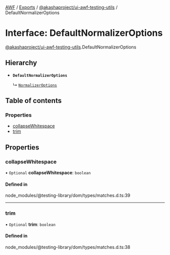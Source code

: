 [AWF](../README.md) / [Exports](../modules.md) / [@akashaproject/ui-awf-testing-utils](../modules/_akashaproject_ui_awf_testing_utils.md) / DefaultNormalizerOptions

# Interface: DefaultNormalizerOptions

[@akashaproject/ui-awf-testing-utils](../modules/_akashaproject_ui_awf_testing_utils.md).DefaultNormalizerOptions

## Hierarchy

- **`DefaultNormalizerOptions`**

  ↳ [`NormalizerOptions`](_akashaproject_ui_awf_testing_utils.NormalizerOptions.md)

## Table of contents

### Properties

- [collapseWhitespace](_akashaproject_ui_awf_testing_utils.DefaultNormalizerOptions.md#collapsewhitespace)
- [trim](_akashaproject_ui_awf_testing_utils.DefaultNormalizerOptions.md#trim)

## Properties

### collapseWhitespace

• `Optional` **collapseWhitespace**: `boolean`

#### Defined in

node_modules/@testing-library/dom/types/matches.d.ts:39

___

### trim

• `Optional` **trim**: `boolean`

#### Defined in

node_modules/@testing-library/dom/types/matches.d.ts:38
